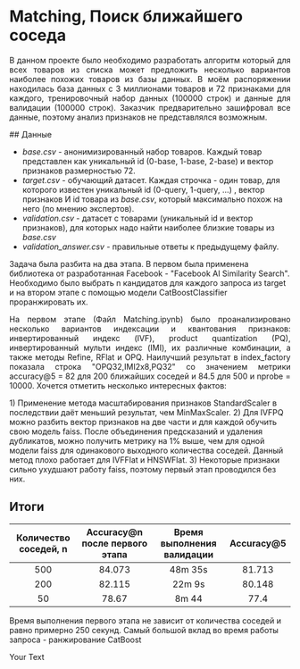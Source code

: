 # Matching, Поиск ближайшего соседа  
<p style='text-align: justify;'>
В данном проекте было необходимо разработать алгоритм который для всех товаров из списка может
предложить несколько вариантов наиболее похожих товаров из базы данных. В моём распоряжении
находилась база данных с 3 миллионами товаров и 72 признаками для каждого, тренировочный набор данных (100000 строк) и
данные для валидации (100000 строк).  Заказчик предварительно зашифровал все данные, поэтому анализ признаков не представлялся возможным.
 </p>
## Данные

- *base.csv* - анонимизированный набор товаров. Каждый товар представлен как уникальный id (0-base, 1-base, 2-base) и вектор признаков размерностью 72.
- *target.csv -* обучающий датасет. Каждая строчка - один товар, для которого известен уникальный id (0-query, 1-query, …) , вектор признаков И id товара из *base.csv*, который максимально похож на него (по мнению экспертов).
- *validation.csv* - датасет с товарами (уникальный id и вектор признаков), для которых надо найти наиболее близкие товары из *base.csv*
- *validation_answer.csv* - правильные ответы к предыдущему файлу.  

Задача была разбита на два этапа. В первом была применена библиотека от разработанная Facebook -
"Facebook AI Similarity Search". Необходимо было выбрать n кандидатов для каждого запроса из target и на втором
этапе с помощью модели CatBoostClassifier проранжировать их.
<p style='text-align: justify;'>
На первом этапе (Файл Matching.ipynb) было проанализировано несколько вариантов индексации и квантования признаков:
инвертированный индекс (IVF), product quantization (PQ), инвертированный мульти индекс (IMI), их различные комбинации,
а также методы Refine, RFlat и OPQ. Наилучший результат в index_factory показала строка "OPQ32,IMI2x8,PQ32" со значением метрики 
accuracy@5 = 82 для 200 ближайших соседей и 84.5 для 500 и nprobe = 10000. Хочется отметить несколько интересных 
фактов: </p>
1) Применение метода масштабирования признаков StandardScaler в последствии даёт меньший результат, чем MinMaxScaler.
2) Для IVFPQ можно разбить вектор признаков на две части и для каждой обучить свою модель faiss. После объединения предсказаний и удаления 
дубликатов, можно получить метрику на 1% выше, чем для одной модели faiss для одинакового выходного количества соседей. 
Данный метод плохо работает для IVFFlat и HNSWFlat.  
3) Некоторые признаки сильно ухудшают работу faiss, поэтому первый этап проводился без них.

## Итоги

| Количество соседей, n | Accuracy@n после первого этапа | Время выполнения валидации | Accuracy@5 |
|:----------------:|:----------------:|:---------:|:----------------:|
| 500 | 84.073 | 48m 35s | 81.713 |
| 200 | 82.115| 22m 9s | 80.148 |
| 50 | 78.67| 8m 44 | 77.4 |


Время выполнения первого этапа не зависит от количества соседей и равно примерно 250 секунд. Самый большой вклад во время работы запроса - ранжирование CatBoost

<p style='text-align: justify;'> Your Text </p>